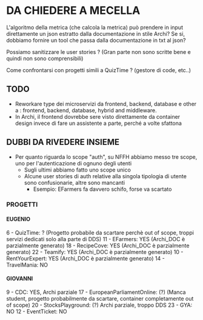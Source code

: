 # DA CHIEDERE A MECELLA
L'algoritmo della metrica (che calcola la metrica) può prendere in input direttamente un json estratto dalla documentazione in stile Archi? Se si, dobbiamo fornire un tool che passa dalla documentazione in txt al json?


Possiamo sanitizzare le user stories ? (Gran parte non sono scritte bene e quindi non sono comprensibili)

Come confrontarsi con progetti simili a QuizTime ? (gestore di code, etc..)

## TODO
- Reworkare type dei microservizi da frontend, backend, database e other a : frontend, backend, database, hybrid and middleware.
- In Archi, il frontend dovrebbe sere visto direttamente da container design invece di fare un assistente a parte, perché a volte sfattona

## DUBBI DA RIVEDERE INSIEME
- Per quanto riguarda lo scope "auth", su NFFH abbiamo messo tre scope, uno per l'autenticazione di ognuno degli utenti
  - Sugli ultimi abbiamo fatto uno scope unico
  - Alcune user stories di auth relative alla singola tipologia di utente sono confusionarie, altre sono mancanti
    - Esempio: EFarmers fa davvero schifo, forse va scartato 

### PROGETTI 

#### EUGENIO

6 - QuizTime: ? (Progetto probabile da scartare perchè out of scope, troppi servizi dedicati solo alla parte di DDS)
11 - EFarmers: YES (Archi_DOC è parzialmente generato)
18 - RecipeCove: YES (Archi_DOC è parzialmente generato)
22 - Teamify: YES (Archi_DOC è parzialmente generato)
10 - RentYourExpert: YES (Archi_DOC è parzialmente generato)
14 - TravelMania: NO


#### GIOVANNI

9 - CDC: YES, Archi parziale
17 - EuropeanParliamentOnline: (?) (Manca student, progetto probabilmente da scartare, container completamente out of scope)
20 - StocksPlayground: (?) Archi parziale, troppo DDS
23 - GYA: NO
12 - EventTicket: NO
